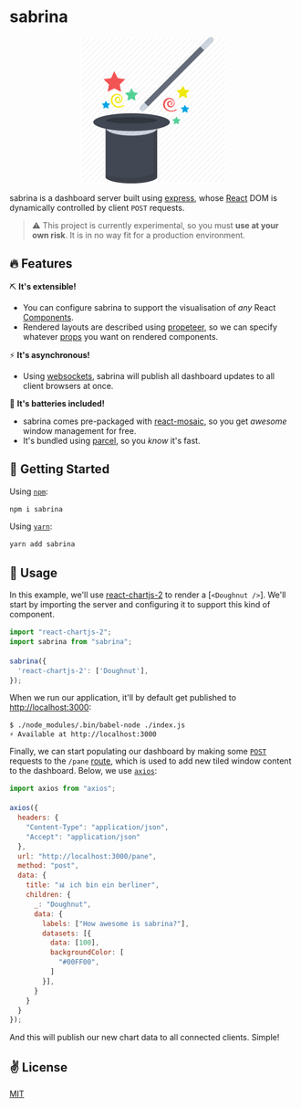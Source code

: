 # sabrina

<p align="center">
  <img src="./assets/title.png" width="256" height="256">
</p>

sabrina is a dashboard server built using [express](https://github.com/expressjs/express), whose [React](https://github.com/facebook/react) DOM is dynamically controlled by client `POST` requests.

> ⚠️ This project is currently experimental, so you must **use at your own risk**. It is in no way fit for a production environment.

## 🔥 Features

  ⛏️ **It's extensible!**

  - You can configure sabrina to support the visualisation of _any_ React [Components](https://reactjs.org/docs/react-component.html).
  - Rendered layouts are described using [propeteer](https://github.com/cawfree/propeteer), so we can specify whatever [props](https://reactjs.org/docs/components-and-props.html) you want on rendered components.
  
  ⚡ **It's asynchronous!**

  - Using [websockets](https://github.com/websockets/ws), sabrina will publish all dashboard updates to all client browsers at once.

  🔋 **It's batteries included!**

  - sabrina comes pre-packaged with [react-mosaic](https://github.com/nomcopter/react-mosaic), so you get _awesome_ window management for free.
  - It's bundled using [parcel](https://github.com/parcel-bundler/parcel), so you _know_ it's fast.

## 🚀 Getting Started

Using [`npm`]():

```bash
npm i sabrina
```

Using [`yarn`]():

```bash
yarn add sabrina
```

## 📌 Usage

In this example, we'll use [react-chartjs-2](https://github.com/jerairrest/react-chartjs-2) to render a [`<Doughnut />`]. We'll start by importing the server and configuring it to support this kind of component.

```javascript
import "react-chartjs-2";
import sabrina from "sabrina";

sabrina({
  'react-chartjs-2': ['Doughnut'],
});
```

When we run our application, it'll by default get published to [http://localhost:3000](http://localhost:3000):

```shell
$ ./node_modules/.bin/babel-node ./index.js
⚡ Available at http://localhost:3000
```

Finally, we can start populating our dashboard by making some [`POST`](https://en.wikipedia.org/wiki/POST_(HTTP)) requests to the `/pane` [route](https://expressjs.com/en/guide/routing.html), which is used to add new tiled window content to the dashboard. Below, we use [`axios`](https://github.com/axios/axios):

```javascript
import axios from "axios";

axios({
  headers: {
    "Content-Type": "application/json",
    "Accept": "application/json"
  },
  url: "http://localhost:3000/pane",
  method: "post",
  data: {
    title: "📊 ich bin ein berliner",
    children: {
      _: "Doughnut",
      data: {
        labels: ["How awesome is sabrina?"],
        datasets: [{
          data: [100],
          backgroundColor: [
            "#00FF00",
          ]
        }],
      }
    }
  }
});
```

And this will publish our new chart data to all connected clients. Simple!

## ✌️ License
[MIT](https://opensource.org/licenses/MIT)
